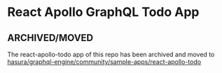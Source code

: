 # React Apollo GraphQL Todo App

## ARCHIVED/MOVED

The react-apollo-todo app of this repo has been archived and moved to [hasura/graphql-engine/community/sample-apps/react-apollo-todo](https://github.com/hasura/graphql-engine/tree/master/community/sample-apps/react-apollo-todo)

